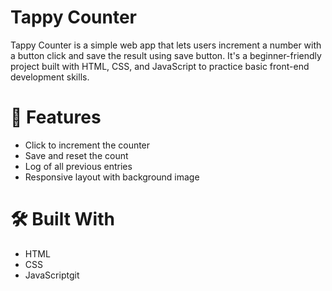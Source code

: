 # Tappy Counter

Tappy Counter is a simple web app that lets users increment a number with a button click and save the result using save button. It's a beginner-friendly project built with HTML, CSS, and JavaScript to practice basic front-end development skills.

# 🚀 Features

- Click to increment the counter
- Save and reset the count
- Log of all previous entries
- Responsive layout with background image

# 🛠️ Built With

- HTML
- CSS
- JavaScriptgit